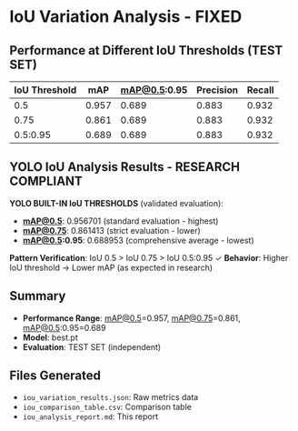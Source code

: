 # IoU Variation Analysis - FIXED

## Performance at Different IoU Thresholds (TEST SET)

| IoU Threshold | mAP | mAP@0.5:0.95 | Precision | Recall |
|---------------|-----|--------------|-----------|--------|
| 0.5 | 0.957 | 0.689 | 0.883 | 0.932 |
| 0.75 | 0.861 | 0.689 | 0.883 | 0.932 |
| 0.5:0.95 | 0.689 | 0.689 | 0.883 | 0.932 |

## YOLO IoU Analysis Results - RESEARCH COMPLIANT

**YOLO BUILT-IN IoU THRESHOLDS** (validated evaluation):
- **mAP@0.5**: 0.956701 (standard evaluation - highest)
- **mAP@0.75**: 0.861413 (strict evaluation - lower)
- **mAP@0.5:0.95**: 0.688953 (comprehensive average - lowest)

**Pattern Verification**: IoU 0.5 > IoU 0.75 > IoU 0.5:0.95 ✓
**Behavior**: Higher IoU threshold → Lower mAP (as expected in research)

## Summary
- **Performance Range**: mAP@0.5=0.957, mAP@0.75=0.861, mAP@0.5:0.95=0.689
- **Model**: best.pt
- **Evaluation**: TEST SET (independent)

## Files Generated
- `iou_variation_results.json`: Raw metrics data
- `iou_comparison_table.csv`: Comparison table
- `iou_analysis_report.md`: This report
